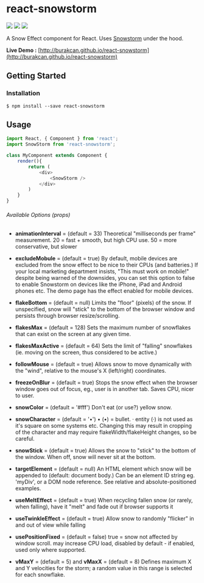 # react-snowstorm
![](https://badge.fury.io/js/react-snowstorm.svg)
![](https://david-dm.org/burakcan/react-snowstorm.svg)
![](https://david-dm.org/burakcan/react-snowstorm/dev-status.svg)

A Snow Effect component for React. Uses [Snowstorm](http://www.schillmania.com/projects/snowstorm/) under the hood.

**Live Demo :** [http://burakcan.github.io/react-snowstorm](http://burakcan.github.io/react-snowstorm)

## Getting Started
### Installation

```
$ npm install --save react-snowstorm
```

## Usage
```javascript
import React, { Component } from 'react';
import SnowStorm from 'react-snowstorm';

class MyComponent extends Component {
	render(){
		return (
			<div>
				<SnowStorm />
			</div>
		)
	}
}
```

###### Available Options (props)

* **animationInterval** = (default = 33)
Theoretical "milliseconds per frame" measurement. 20 = fast + smooth, but high CPU use. 50 = more conservative, but slower

* **excludeMobule** = (default = true) By default, mobile devices are excluded from the snow effect to be nice to their CPUs (and batteries.) If your local marketing department insists, "This must work on mobile!" despite being warned of the downsides, you can set this option to false to enable Snowstorm on devices like the iPhone, iPad and Android phones etc. The demo page has the effect enabled for mobile devices.

* **flakeBottom** = (default = null)
Limits the "floor" (pixels) of the snow. If unspecified, snow will "stick" to the bottom of the browser window and persists through browser resize/scrolling.

* **flakesMax** = (default = 128)
Sets the maximum number of snowflakes that can exist on the screen at any given time.

* **flakesMaxActive** = (default = 64)
Sets the limit of "falling" snowflakes (ie. moving on the screen, thus considered to be active.)

* **followMouse** = (default = true)
Allows snow to move dynamically with the "wind", relative to the mouse's X (left/right) coordinates.

* **freezeOnBlur** = (default = true)
Stops the snow effect when the browser window goes out of focus, eg., user is in another tab. Saves CPU, nicer to user.

* **snowColor** = (default = '#fff')
Don't eat (or use?) yellow snow.

* **snowCharacter** = (default = '•')
&bull; (•) = bullet. &middot; entity (·) is not used as it's square on some systems etc. Changing this may result in cropping of the character and may require flakeWidth/flakeHeight changes, so be careful.

* **snowStick** = (default = true)
Allows the snow to "stick" to the bottom of the window. When off, snow will never sit at the bottom.

* **targetElement** = (default = null)
An HTML element which snow will be appended to (default: document body.) Can be an element ID string eg. 'myDiv', or a DOM node reference. See relative and absolute-positioned examples.

* **useMeltEffect** = (default = true)
When recycling fallen snow (or rarely, when falling), have it "melt" and fade out if browser supports it

* **useTwinkleEffect** = (default = true)
Allow snow to randomly "flicker" in and out of view while falling

* **usePositionFixed** = (default = false)
true = snow not affected by window scroll. may increase CPU load, disabled by default - if enabled, used only where supported.


* **vMaxY** = (default = 5) and **vMaxX** = (default = 8)
Defines maximum X and Y velocities for the storm; a random value in this range is selected for each snowflake.
